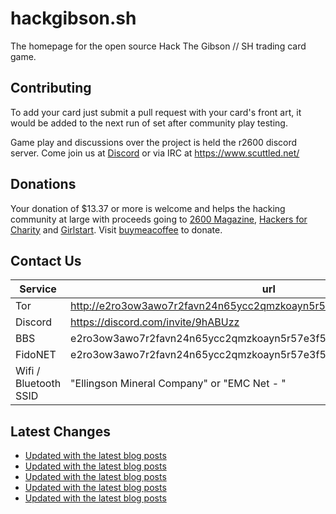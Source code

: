 # hackgibson.sh
The homepage for the open source Hack The Gibson // SH trading card game.


## Contributing

To add your card just submit a pull request with your card's front art, it would be added to the next run of set after community play testing.

Game play and discussions over the project is held the r2600 discord server. Come join us at [Discord](https://discord.com/invite/9hABUzz) or via IRC at https://www.scuttled.net/


## Donations

Your donation of $13.37 or more is welcome and helps the hacking community at large with proceeds going to [2600 Magazine](https://2600.com/), [Hackers for Charity](https://hackersforcharity.org) and [Girlstart](https://girlstart.org).  Visit [buymeacoffee](https://www.buymeacoffee.com/hackgibson.sh) to donate.


## Contact Us

Service | url
-|-
Tor | http://e2ro3ow3awo7r2favn24n65ycc2qmzkoayn5r57e3f56nvjwdcgg32ad.onion
Discord | https://discord.com/invite/9hABUzz
BBS | e2ro3ow3awo7r2favn24n65ycc2qmzkoayn5r57e3f56nvjwdcgg32ad.onion:23
FidoNET | e2ro3ow3awo7r2favn24n65ycc2qmzkoayn5r57e3f56nvjwdcgg32ad.onion:24554
Wifi / Bluetooth SSID | "Ellingson Mineral Company" or "EMC Net - <fidonet address>"

## Latest Changes
<!-- BLOG-POST-LIST:START -->
- [Updated with the latest blog posts](https://github.com/DFW2600/hackgibson.sh/commit/0f2ee4415fd647b92ad46ec3ca301c953b1453d9)
- [Updated with the latest blog posts](https://github.com/DFW2600/hackgibson.sh/commit/5f784b5cc17f99ffed2b7a87fab1e7ce946902dd)
- [Updated with the latest blog posts](https://github.com/DFW2600/hackgibson.sh/commit/fe89064af88ff2ff40d3b0fd67f625e5233a10ab)
- [Updated with the latest blog posts](https://github.com/DFW2600/hackgibson.sh/commit/23ced2c637b8fc041fd4fb8ce1afc2c805b48429)
- [Updated with the latest blog posts](https://github.com/DFW2600/hackgibson.sh/commit/b10bcf1c4eba686d600c5f7b61100896cd69644c)
<!-- BLOG-POST-LIST:END -->
